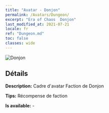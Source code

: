 ```yaml
---
title: "Avatar - Donjon"
permalink: /Avatars/Dungeon/
excerpt: "Era of Chaos  Donjon"
last_modified_at: 2021-07-21
locale: fr
ref: "Dungeon.md"
toc: false
classes: wide
---
```

 ![Donjon](/images/a/avatarFrame_45.png)

## Détails

 **Description:** Cadre d'avatar Faction de Donjon 

 **Tips:** Récompense de faction 

 **Is available:**  - 

